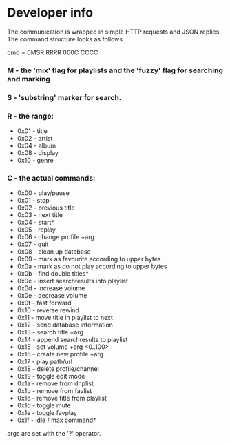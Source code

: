 # Developer info
The communication is wrapped in simple HTTP requests and JSON replies. The command structure looks as follows

cmd = 0MSR RRRR 000C CCCC

### M - the 'mix' flag for playlists and the 'fuzzy' flag for searching and marking

### S - 'substring' marker for search.

### R -  the range:
* 0x01 - title
* 0x02 - artist
* 0x04 - album
* 0x08 - display
* 0x10 - genre

### C - the actual commands:
* 0x00 - play/pause
* 0x01 - stop
* 0x02 - previous title
* 0x03 - next title
* 0x04 - start*
* 0x05 - replay
* 0x06 - change profile +arg <int>
* 0x07 - quit
* 0x08 - clean up database
* 0x09 - mark as favourite according to upper bytes
* 0x0a - mark as do not play according to upper bytes
* 0x0b - find double titles*
* 0x0c - insert searchresults into playlist
* 0x0d - increase volume
* 0x0e - decrease volume
* 0x0f - fast forward
* 0x10 - reverse rewind
* 0x11 - move title in playlist to next
* 0x12 - send database information
* 0x13 - search title +arg <string>
* 0x14 - append searchresults to playlist
* 0x15 - set volume +arg <0..100>
* 0x16 - create new profile +arg <string>
* 0x17 - play path/url <string>
* 0x18 - delete profile/channel <string>
* 0x19 - toggle edit mode
* 0x1a - remove <entry> from dnplist
* 0x1b - remove <entry> from favlist
* 0x1c - remove title from playlist <key>
* 0x1d - toggle mute
* 0x1e - toggle favplay
* 0x1f - idle / max command*

args are set with the '?' operator.
